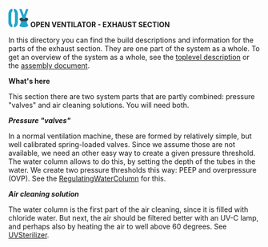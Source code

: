 ![](../images/OpenVentilatorLogoSmall.png) **OPEN VENTILATOR - EXHAUST SECTION**

In this directory you can find the build descriptions and information for the parts of the exhaust section. They are one part of the system as a whole. To get an overview of the system as a whole, see the [toplevel description](../SystemDescription.md) or the [assembly document](../Assembly.md).

**What's here**

This section there are two system parts that are partly combined: pressure "valves" and air cleaning solutions. You will need both.

***Pressure "valves"***

In a normal ventilation machine, these are formed by relatively simple, but well calibrated spring-loaded valves. Since we assume those are not available, we need an other easy way to create a given pressure threshold. The water column allows to do this, by setting the depth of the tubes in the water. We create two pressure thresholds this way: PEEP and overpressure (OVP). See the [RegulatingWaterColumn](RegulatingWaterColumn) for this.
  
***Air cleaning solution***

The water column is the first part of the air cleaning, since it is filled with chloride water. But next, the air should be filtered better with an UV-C lamp, and perhaps also by heating the air to well above 60 degrees. See [UVSterilizer](UVSterilizer).
